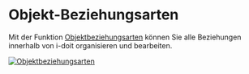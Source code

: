 # Objekt-Beziehungsarten

Mit der Funktion [Objektbeziehungsarten](../../../grundlagen/objekt-beziehungen.md) können Sie alle Beziehungen innerhalb von i-doit organisieren und bearbeiten.

[![Objektbeziehungsarten](../../../assets/images/de/administration/verwaltung/vordefinierte-inhalte/objekt-beziehungsarten/1.ob.png)](../../../assets/images/de/administration/verwaltung/vordefinierte-inhalte/objekt-beziehungsarten/1.ob.png)
